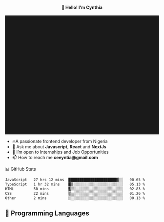 <h4 align="center">👋 Hello! I'm Cynthia</h4>

<hr style="height:10%; margin-left:0; margin-right:0;" />

<div align="left">
  <ul>
  <li>🔥A passionate frontend developer from Nigeria</li>
  <li>💬 Ask me about <strong>Javascript</strong>, <strong>React</strong> and <strong> NextJs</strong></li>
  <li>👯 I’m open to Internships and Job Opportunities</li>
  <li>📫 How to reach me <strong>ceeyntia@gmail.com</strong></li>
</ul>
</div
  
## 📊 GitHub Stats

<!--START_SECTION:waka-->

```txt
JavaScript   27 hrs 12 mins  ██████████████████████▓░░   90.65 %
TypeScript   1 hr 32 mins    █▒░░░░░░░░░░░░░░░░░░░░░░░   05.13 %
HTML         50 mins         ▓░░░░░░░░░░░░░░░░░░░░░░░░   02.83 %
CSS          22 mins         ▒░░░░░░░░░░░░░░░░░░░░░░░░   01.26 %
Other        2 mins          ░░░░░░░░░░░░░░░░░░░░░░░░░   00.13 %
```

<!--END_SECTION:waka-->

## 💬 Programming Languages

<!--START_SECTION:languages-->
<!--END_SECTION:languages-->
